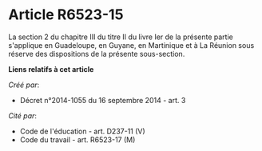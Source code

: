 # Article R6523-15

La section 2 du chapitre III du titre II du livre Ier de la présente partie s'applique en Guadeloupe, en Guyane, en
Martinique et à La Réunion sous réserve des dispositions de la présente sous-section.

**Liens relatifs à cet article**

_Créé par_:

  - Décret n°2014-1055 du 16 septembre 2014 - art. 3

_Cité par_:

  - Code de l'éducation - art. D237-11 (V)
  - Code du travail - art. R6523-17 (M)
